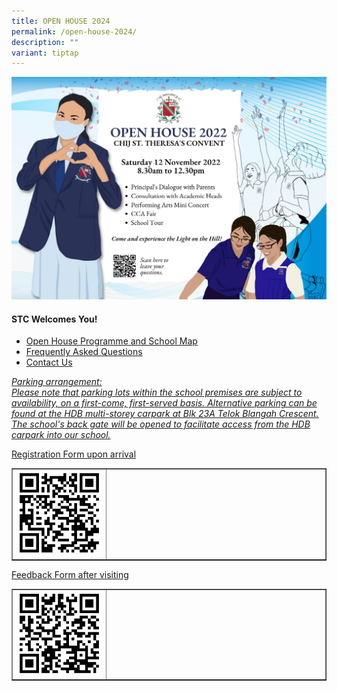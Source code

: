 ```yaml
---
title: OPEN HOUSE 2024
permalink: /open-house-2024/
description: ""
variant: tiptap
---
```

<img src="/images/openhouse.jpeg">
<h4><strong>STC Welcomes You!</strong></h4>
<ul>
<li><a href="/files/Open%20House%20prog%20for%20%20webpage%20with%20map%202022_9%20Oct.pdf" target="">Open House Programme and School Map</a></li>
<li><a href="/files/STC%20FAQs%20for%20Open%20House%202022_12Oct.pdf" target="">Frequently Asked Questions</a></li>
<li><a href="https://form.gov.sg/633401ed5927980011d30864" target="">Contact Us</a></li>
</ul>
<p><a href="https://chijsttheresasconvent.moe.edu.sg/goog_696628419"><em>Parking arrangement:</em></a><br><em><a href="https://chijsttheresasconvent.moe.edu.sg/goog_696628419">Please note that parking lots within the school premises are subject to availability, on a first-come, first-served basis. Alternative parking can be found at the HDB multi-storey carpark at Blk 23A Telok Blangah Crescent. The school's back gate will be opened to facilitate access from the HDB carpark into our school.</a></em></p>
<p><a href="https://go.gov.sg/stcopenhouse2022reg" target="">Registration Form upon arrival</a></p>
<table style="border-collapse: collapse; width: 100%;" border="1">
<tbody>
<tr>
<td style="width: 30%;"><img src="/images/qr1.png"></td>
<td style="width: 70%;">&nbsp;</td>
</tr>
</tbody>
</table>
<p><a href="https://go.gov.sg/stcopenhouse2022feedback" target="">Feedback Form after visiting</a></p>
<table style="border-collapse: collapse; width: 100%;" border="1">
<tbody>
<tr>
<td style="width: 30%;"><img src="/images/qr2.png"></td>
<td style="width: 70%;">&nbsp;</td>
</tr>
</tbody>
</table>